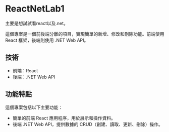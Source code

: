 # ReactNetLab1

主要是想試試看react以及.net。

這個專案是一個前後端分離的項目，實現簡單的新增、修改和刪除功能。前端使用 React 框架，後端則使用 .NET Web API。

## 技術

- 前端：React
- 後端：.NET Web API

## 功能特點

這個專案包括以下主要功能：

- 簡單的前端 React 應用程序，用於展示和操作資料。
- 後端 .NET Web API，提供數據的 CRUD（創建、讀取、更新、刪除）操作。
